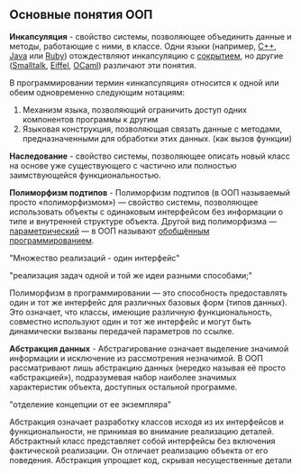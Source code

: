 ## Основные понятия ООП

**Инкапсуляция** - свойство системы, позволяющее объединить данные и методы, работающие с ними, в классе. Одни языки (например, [С++](https://ru.wikipedia.org/wiki/С%2B%2B), [Java](https://ru.wikipedia.org/wiki/Java) или [Ruby](https://ru.wikipedia.org/wiki/Ruby)) отождествляют инкапсуляцию с [сокрытием](https://ru.wikipedia.org/wiki/Сокрытие_(программирование)), но другие ([Smalltalk](https://ru.wikipedia.org/wiki/Smalltalk), [Eiffel](https://ru.wikipedia.org/wiki/Eiffel), [OCaml](https://ru.wikipedia.org/wiki/OCaml)) различают эти понятия.

В программировании термин «инкапсуляция» относится к одной или обеим одновременно следующим нотациям:

1. Механизм языка, позволяющий ограничить доступ одних компонентов программы к другим
2. Языковая конструкция, позволяющая связать данные с методами, предназначенными для обработки этих данных. (как вызов функции)

**Наследование** - свойство системы, позволяющее описать новый класс на основе уже 
существующего с частично или полностью заимствующейся функциональностью.

**Полиморфизм подтипов** - Полиморфизм подтипов (в ООП называемый просто «полиморфизмом») — 
свойство системы, позволяющее использовать объекты с одинаковым 
интерфейсом без информации о типе и внутренней структуре объекта. Другой
вид полиморфизма — [параметрический](https://ru.wikipedia.org/wiki/Параметрический_полиморфизм) — в ООП называют [обобщённым программированием](https://ru.wikipedia.org/wiki/Обобщённое_программирование).

"Множество реализаций - один интерфейс"

"реализация задач одной и той же идеи разными способами;"

Полиморфизм в программировании — это способность предоставлять один и 
тот же интерфейс для различных базовых форм (типов данных). Это 
означает, что классы, имеющие различную функциональность, совместно 
используют один и тот же интерфейс и могут быть динамически вызваны 
передачей параметров по ссылке.



**Абстракция данных** - Абстрагирование означает выделение значимой информации и исключение  из рассмотрения незначимой. В ООП рассматривают лишь абстракцию данных  (нередко называя её просто «абстракцией»), подразумевая набор наиболее  значимых характеристик объекта, доступных остальной программе.

"отделение концепции от ее экземпляра"

Абстракция означает разработку классов исходя из их интерфейсов и 
функциональности, не принимая во внимание реализацию деталей. 
Абстрактный класс представляет собой интерфейсы без включения 
фактической реализации. Он отличает реализацию объекта от его поведения.
Абстракция упрощает код, скрывая несущественные детали